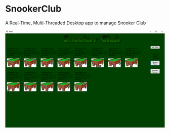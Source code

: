 # SnookerClub
A Real-Time, Multi-Threaded Desktop app to manage Snooker Club

 <img src="https://github.com/CoPaXoN/SnookerClub/blob/master/SnookerClub/Pics/fullprogram.png" alt="program preview" />
